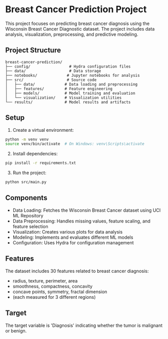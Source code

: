 # Breast Cancer Prediction Project

This project focuses on predicting breast cancer diagnosis using the Wisconsin Breast Cancer Diagnostic dataset. The project includes data analysis, visualization, preprocessing, and predictive modeling.

## Project Structure

```
breast-cancer-prediction/
├── config/                 # Hydra configuration files
├── data/                   # Data storage
├── notebooks/             # Jupyter notebooks for analysis
├── src/                   # Source code
│   ├── data/             # Data loading and preprocessing
│   ├── features/         # Feature engineering
│   ├── models/           # Model training and evaluation
│   └── visualization/    # Visualization utilities
└── results/              # Model results and artifacts
```

## Setup

1. Create a virtual environment:
```bash
python -m venv venv
source venv/bin/activate  # On Windows: venv\Scripts\activate
```

2. Install dependencies:
```bash
pip install -r requirements.txt
```

3. Run the project:
```bash
python src/main.py
```

## Components

- Data Loading: Fetches the Wisconsin Breast Cancer dataset using UCI ML Repository
- Data Preprocessing: Handles missing values, feature scaling, and feature selection
- Visualization: Creates various plots for data analysis
- Modeling: Implements and evaluates different ML models
- Configuration: Uses Hydra for configuration management

## Features

The dataset includes 30 features related to breast cancer diagnosis:
- radius, texture, perimeter, area
- smoothness, compactness, concavity
- concave points, symmetry, fractal dimension
- (each measured for 3 different regions)

## Target

The target variable is 'Diagnosis' indicating whether the tumor is malignant or benign. 